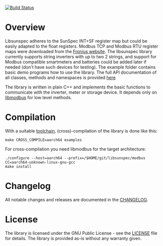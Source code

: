 [![Build Status](https://travis-ci.com/ahpohl/libsunspec.svg?branch=master)](https://travis-ci.com/ahpohl/libsunspec)
# Overview

Libsunspec adheres to the SunSpec INT+SF register map but could be easily adapted to the float registers. Modbus TCP and Modbus RTU register maps were downloaded from the [Fronius website](https://www.fronius.com/en/solar-energy/installers-partners/technical-data/all-products/system-monitoring/open-interfaces/modbus-tcp). The libsunspec library currently supports string inverters with up to two 2 strings, and support for Modbus compatible smartmeters and batteries could be added later if needed (don't have such devices for testing). The example folder contains basic demo programs how to use the library. The full API documentation of all classes, methods and namespaces is provided [here]((https://ahpohl.github.io/libsunspec/))

The library is written in plain C++ and implements the basic functions to communicate with the inverter, meter or storage device. It depends only on [libmodbus](https://libmodbus.org/) for low level methods.

# Compilation

With a suitable [toolchain](https://archlinuxarm.org/wiki/Distcc_Cross-Compiling), (cross)-compilation of the library is done like this:

```
make CROSS_COMPILE=aarch64 examples
```

For cross-compilation you need libmodbus for the target architecture:
```
./configure --host=aarch64 --prefix=/$HOME/git/libsunspec/modbus CC=aarch64-unknown-linux-gnu-gcc
make install
```

# Changelog

All notable changes and releases are documented in the [CHANGELOG](CHANGELOG.md).

# License

The library is licensed under the GNU Public License - see the [LICENSE](LICENSE) file for details. The library is provided as-is without any warranty given.
